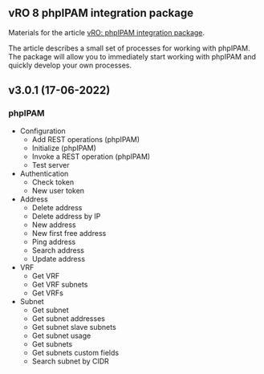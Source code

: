 ## vRO 8 phpIPAM integration package

Materials for the article [vRO: phpIPAM integration package](https://as.zabedu.ru/en/virtual2/vmware2/vrealize2/vro-phpipam-en).

The article describes a small set of processes for working with phpIPAM. The package will allow you to immediately start working with phpIPAM and quickly develop your own processes.

## v3.0.1 (17-06-2022)
### phpIPAM
* Configuration
    * Add REST operations (phpIPAM)
    * Initialize (phpIPAM)
    * Invoke a REST operation (phpIPAM)
    * Test server
* Authentication
    * Check token
    * New user token
* Address
    * Delete address
    * Delete address by IP
    * New address
    * New first free address
    * Ping address
    * Search address
    * Update address
* VRF
    * Get VRF
    * Get VRF subnets
    * Get VRFs
* Subnet
    * Get subnet
    * Get subnet addresses
    * Get subnet slave subnets
    * Get subnet usage
    * Get subnets
    * Get subnets custom fields
    * Search subnet by CIDR
